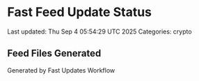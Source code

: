 # Fast Feed Update Status
Last updated: Thu Sep  4 05:54:29 UTC 2025
Categories: crypto

## Feed Files Generated

Generated by Fast Updates Workflow
